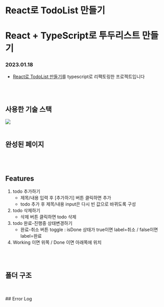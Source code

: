 # React로 TodoList 만들기
# React + TypeScript로 투두리스트 만들기
### 2023.01.18
- [React로 TodoList 만들기](https://github.com/seoyeon-jung/react-todolist)를 typescript로 리팩토링한 프로젝트입니다
<br>
<br>

## 사용한 기술 스택  
<img src="https://img.shields.io/badge/Typescript-3178C6?style=for-the-badge&logo=typescript&logoColor=white">
<br>
<br>

## 완성된 페이지
<br>
<br>

## Features
1. todo 추가하기
	- 제목/내용 입력 후 [추가하기] 버튼 클릭하면 추가
	- todo 추가 후 제목/내용 input은 다시 빈 값으로 바뀌도록 구성
2. todo 삭제하기
	- 삭제 버튼 클릭하면 todo 삭제
3. todo 완료-진행중 상태변경하기
	- 완료-취소 버튼 toggle : isDone 상태가 true이면 label=취소 / false이면 label=완료
4. Working 이면 위쪽 / Done 이면 아래쪽에 위치
<br>
<br>

## 폴더 구조
<br>
<br>
## Error Log
